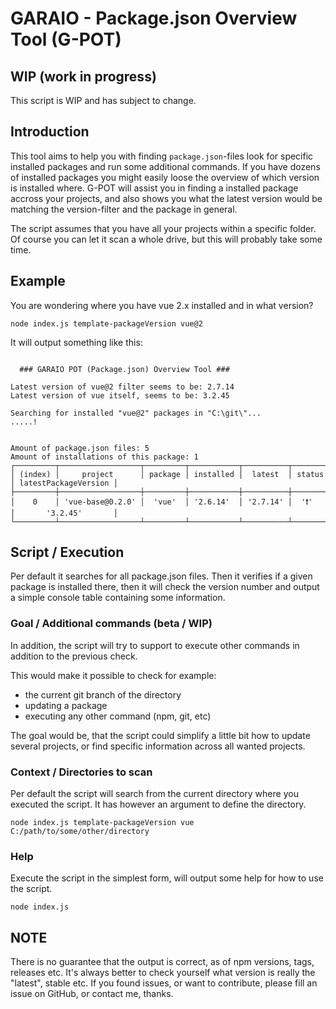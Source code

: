 # GARAIO - Package.json Overview Tool (G-POT)

## WIP (work in progress)

This script is WIP and has subject to change.

## Introduction

This tool aims to help you with finding `package.json`-files look for specific installed packages and run some additional commands.
If you have dozens of installed packages you might easily loose the overview of which version is installed where.
G-POT will assist you in finding a installed package accross your projects, and also shows you what the latest version would be matching the version-filter and the package in general.

The script assumes that you have all your projects within a specific folder. Of course you can let it scan a whole drive, but this will probably take some time.

## Example

You are wondering where you have vue 2.x installed and in what version?

```node
node index.js template-packageVersion vue@2
```

It will output something like this:

```node

  ### GARAIO POT (Package.json) Overview Tool ###

Latest version of vue@2 filter seems to be: 2.7.14
Latest version of vue itself, seems to be: 3.2.45

Searching for installed "vue@2" packages in "C:\git\"...
.....!


Amount of package.json files: 5
Amount of installations of this package: 1
┌─────────┬──────────────────┬─────────┬───────────┬──────────┬────────┬──────────────────────┐
│ (index) │     project      │ package │ installed │  latest  │ status │ latestPackageVersion │
├─────────┼──────────────────┼─────────┼───────────┼──────────┼────────┼──────────────────────┤
│    0    │ 'vue-base@0.2.0' │  'vue'  │ '2.6.14'  │ '2.7.14' │  '❗'   │       '3.2.45'       │
└─────────┴──────────────────┴─────────┴───────────┴──────────┴────────┴──────────────────────┘
```

## Script / Execution

Per default it searches for all package.json files. Then it verifies if a given package is installed there, then it will check the version number and output a simple console table containing some information.

### Goal / Additional commands (beta / WIP)

In addition, the script will try to support to execute other commands in addition to the previous check.

This would make it possible to check for example:

* the current git branch of the directory
* updating a package
* executing any other command (npm, git, etc)

The goal would be, that the script could simplify a little bit how to update several projects, or find specific information across all wanted projects.

### Context / Directories to scan

Per default the script will search from the current directory where you executed the script.
It has however an argument to define the directory.

```node
node index.js template-packageVersion vue C:/path/to/some/other/directory
```

### Help

Execute the script in the simplest form, will output some help for how to use the script.

```node
node index.js
```

## NOTE

There is no guarantee that the output is correct, as of npm versions, tags, releases etc.
It's always better to check yourself what version is really the "latest", stable etc.
If you found issues, or want to contribute, please fill an issue on GitHub, or contact me, thanks.
